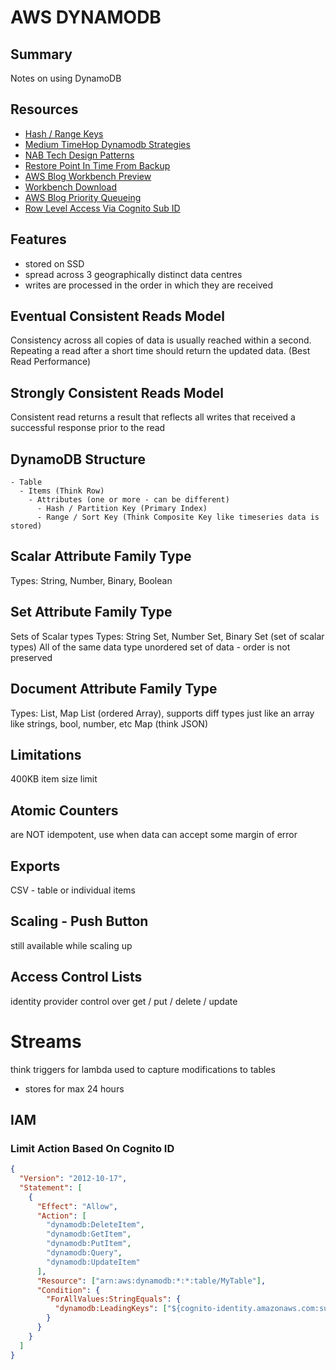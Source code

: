 # AWS DYNAMODB

## Summary

Notes on using DynamoDB

## Resources

- [Hash / Range Keys](https://stackoverflow.com/questions/29178855/what-is-the-use-of-a-hash-range-in-a-dynamodb-table)
- [Medium TimeHop Dynamodb Strategies](https://www.timehop.com/news/2018/5/25/one-year-of-dynamodb-at-timehop)
- [NAB Tech Design Patterns](https://medium.com/@nabtechblog/advanced-design-patterns-for-amazon-dynamodb-354f97c96c2)
- [Restore Point In Time From Backup](https://docs.aws.amazon.com/amazondynamodb/latest/developerguide/pointintimerecovery_beforeyoubegin.html)
- [AWS Blog Workbench Preview](https://aws.amazon.com/blogs/aws/nosql-workbench-for-amazon-dynamodb-available-in-preview/)
- [Workbench Download](https://docs.aws.amazon.com/amazondynamodb/latest/developerguide/workbench.settingup.html)
- [AWS Blog Priority Queueing](https://aws.amazon.com/blogs/database/implementing-priority-queueing-with-amazon-dynamodb/)
- [Row Level Access Via Cognito Sub ID](https://docs.aws.amazon.com/IAM/latest/UserGuide/reference_policies_examples_dynamodb_rows.html)

## Features

- stored on SSD
- spread across 3 geographically distinct data centres
- writes are processed in the order in which they are received

## Eventual Consistent Reads Model

Consistency across all copies of data is usually reached within a second.
Repeating a read after a short time should return the updated data.
(Best Read Performance)

## Strongly Consistent Reads Model

Consistent read returns a result that reflects all writes that received a
successful response prior to the read

## DynamoDB Structure

```
- Table
  - Items (Think Row)
    - Attributes (one or more - can be different)
      - Hash / Partition Key (Primary Index)
      - Range / Sort Key (Think Composite Key like timeseries data is stored)
```

## Scalar Attribute Family Type

Types: String, Number, Binary, Boolean

## Set Attribute Family Type

Sets of Scalar types
Types: String Set, Number Set, Binary Set (set of scalar types)
All of the same data type
unordered set of data - order is not preserved

## Document Attribute Family Type

Types: List, Map
List (ordered Array), supports diff types just like an array like strings, bool, number, etc
Map (think JSON)

## Limitations

400KB item size limit

## Atomic Counters

are NOT idempotent, use when data can accept some margin of error

## Exports

CSV - table or individual items

## Scaling - Push Button

still available while scaling up

## Access Control Lists

identity provider control over get / put / delete / update

# Streams

think triggers for lambda
used to capture modifications to tables

- stores for max 24 hours

## IAM

### Limit Action Based On Cognito ID

```json
{
  "Version": "2012-10-17",
  "Statement": [
    {
      "Effect": "Allow",
      "Action": [
        "dynamodb:DeleteItem",
        "dynamodb:GetItem",
        "dynamodb:PutItem",
        "dynamodb:Query",
        "dynamodb:UpdateItem"
      ],
      "Resource": ["arn:aws:dynamodb:*:*:table/MyTable"],
      "Condition": {
        "ForAllValues:StringEquals": {
          "dynamodb:LeadingKeys": ["${cognito-identity.amazonaws.com:sub}"]
        }
      }
    }
  ]
}
```
